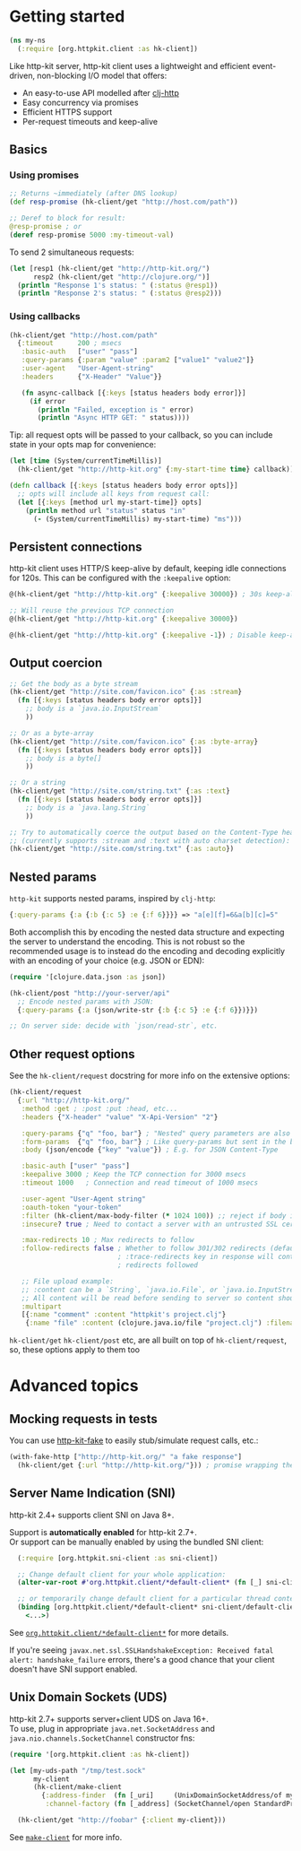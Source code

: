 # Getting started

```clojure
(ns my-ns
  (:require [org.httpkit.client :as hk-client])
```

Like http-kit server, http-kit client uses a lightweight and efficient event-driven, non-blocking I/O model that offers:

 - An easy-to-use API modelled after [clj-http](https://github.com/dakrone/clj-http)
 - Easy concurrency via promises
 - Efficient HTTPS support
 - Per-request timeouts and keep-alive

## Basics

### Using promises

```clojure
;; Returns ~immediately (after DNS lookup)
(def resp-promise (hk-client/get "http://host.com/path"))

;; Deref to block for result:
@resp-promise ; or
(deref resp-promise 5000 :my-timeout-val)
```

To send 2 simultaneous requests:

```clojure
(let [resp1 (hk-client/get "http://http-kit.org/")
      resp2 (hk-client/get "http://clojure.org/")]
  (println "Response 1's status: " (:status @resp1))
  (println "Response 2's status: " (:status @resp2)))
```

### Using callbacks

```clojure
(hk-client/get "http://host.com/path"
  {:timeout      200 ; msecs
   :basic-auth   ["user" "pass"]
   :query-params {:param "value" :param2 ["value1" "value2"]}
   :user-agent   "User-Agent-string"
   :headers      {"X-Header" "Value"}}

   (fn async-callback [{:keys [status headers body error]}]
     (if error
       (println "Failed, exception is " error)
       (println "Async HTTP GET: " status))))
```

Tip: all request opts will be passed to your callback, so you can include state in your opts map for convenience:

```clojure
(let [time (System/currentTimeMillis)]
  (hk-client/get "http://http-kit.org" {:my-start-time time} callback))

(defn callback [{:keys [status headers body error opts]}]
  ;; opts will include all keys from request call:
  (let [{:keys [method url my-start-time]} opts]
    (println method url "status" status "in"
      (- (System/currentTimeMillis) my-start-time) "ms")))
```

## Persistent connections

http-kit client uses HTTP/S keep-alive by default, keeping idle connections for 120s. This can be configured with the `:keepalive` option:

```clojure
@(hk-client/get "http://http-kit.org" {:keepalive 30000}) ; 30s keep-alive

;; Will reuse the previous TCP connection
@(hk-client/get "http://http-kit.org" {:keepalive 30000})

@(hk-client/get "http://http-kit.org" {:keepalive -1}) ; Disable keep-alive
```

## Output coercion

```clojure
;; Get the body as a byte stream
(hk-client/get "http://site.com/favicon.ico" {:as :stream}
  (fn [{:keys [status headers body error opts]}]
    ;; body is a `java.io.InputStream`
    ))

;; Or as a byte-array
(hk-client/get "http://site.com/favicon.ico" {:as :byte-array}
  (fn [{:keys [status headers body error opts]}]
    ;; body is a byte[]
    ))

;; Or a string
(hk-client/get "http://site.com/string.txt" {:as :text}
  (fn [{:keys [status headers body error opts]}]
    ;; body is a `java.lang.String`
    ))

;; Try to automatically coerce the output based on the Content-Type header
;; (currently supports :stream and :text with auto charset detection):
(hk-client/get "http://site.com/string.txt" {:as :auto})
```

## Nested params

`http-kit` supports nested params, inspired by `clj-http`:

```clojure
{:query-params {:a {:b {:c 5} :e {:f 6}}}} => "a[e][f]=6&a[b][c]=5"
```

Both accomplish this by encoding the nested data structure and expecting the server to understand the encoding. This is not robust so the recommended usage is to instead do the encoding and decoding explicitly with an encoding of your choice (e.g. JSON or EDN):

```clojure
(require '[clojure.data.json :as json])

(hk-client/post "http://your-server/api"
  ;; Encode nested params with JSON:
  {:query-params {:a (json/write-str {:b {:c 5} :e {:f 6}})}})

;; On server side: decide with `json/read-str`, etc.
```

## Other request options

See the `hk-client/request` docstring for more info on the extensive options:

```clojure
(hk-client/request
  {:url "http://http-kit.org/"
   :method :get ; :post :put :head, etc...
   :headers {"X-header" "value" "X-Api-Version" "2"}

   :query-params {"q" "foo, bar"} ; "Nested" query parameters are also supported
   :form-params  {"q" "foo, bar"} ; Like query-params but sent in the body
   :body (json/encode {"key" "value"}) ; E.g. for JSON Content-Type

   :basic-auth ["user" "pass"]
   :keepalive 3000 ; Keep the TCP connection for 3000 msecs
   :timeout 1000   ; Connection and read timeout of 1000 msecs

   :user-agent "User-Agent string"
   :oauth-token "your-token"
   :filter (hk-client/max-body-filter (* 1024 100)) ;; reject if body is more than 100k
   :insecure? true ; Need to contact a server with an untrusted SSL cert?

   :max-redirects 10 ; Max redirects to follow
   :follow-redirects false ; Whether to follow 301/302 redirects (default true)
                           ; :trace-redirects key in response will contain chain of
                           ; redirects followed

   ;; File upload example:
   ;; :content can be a `String`, `java.io.File`, or `java.io.InputStream`.
   ;; All content will be read before sending to server so content should be small (few MB):
   :multipart
   [{:name "comment" :content "httpkit's project.clj"}
    {:name "file" :content (clojure.java.io/file "project.clj") :filename "project.clj"}])
```

`hk-client/get` `hk-client/post` etc, are all built on top of `hk-client/request`, so, these options apply to them too

# Advanced topics

## Mocking requests in tests

You can use [http-kit-fake](https://github.com/d11wtq/http-kit-fake) to easily stub/simulate request calls, etc.:

```clojure
(with-fake-http ["http://http-kit.org/" "a fake response"]
  (hk-client/get {:url "http://http-kit.org/"})) ; promise wrapping the faked response
```

## Server Name Indication (SNI)

http-kit 2.4+ supports client SNI on Java 8+.

Support is **automatically enabled** for http-kit 2.7+.  
Or support can be manually enabled by using the bundled SNI client:

```clojure
  (:require [org.httpkit.sni-client :as sni-client])

  ;; Change default client for your whole application:
  (alter-var-root #'org.httpkit.client/*default-client* (fn [_] sni-client/default-client))

  ;; or temporarily change default client for a particular thread context:
  (binding [org.httpkit.client/*default-client* sni-client/default-client]
    <...>)
```

See [`org.httpkit.client/*default-client*`](http://http-kit.github.io/http-kit/org.httpkit.client.html#var-*default-client*) for more details.

If you're seeing `javax.net.ssl.SSLHandshakeException: Received fatal alert: handshake_failure` errors, there's a good chance that your client doesn't have SNI support enabled.

## Unix Domain Sockets (UDS)

http-kit 2.7+ supports server+client UDS on Java 16+.  
To use, plug in appropriate `java.net.SocketAddress` and `java.nio.channels.SocketChannel` constructor fns:

```clojure
(require '[org.httpkit.client :as hk-client])

(let [my-uds-path "/tmp/test.sock"
      my-client
      (hk-client/make-client
        {:address-finder  (fn [_uri]     (UnixDomainSocketAddress/of my-uds-path))
         :channel-factory (fn [_address] (SocketChannel/open StandardProtocolFamily/UNIX))})]

  (hk-client/get "http://foobar" {:client my-client}))
```

See [`make-client`](http://http-kit.github.io/http-kit/org.httpkit.client.html#var-make-client) for more info.
